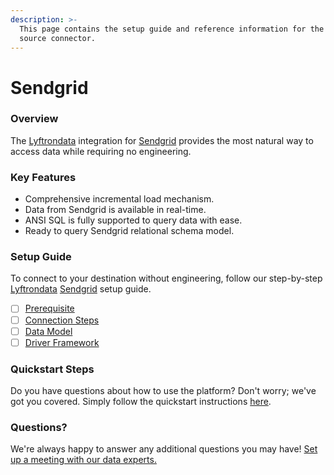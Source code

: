 ```yaml
---
description: >-
  This page contains the setup guide and reference information for the Sendgrid
  source connector.
---
```


# Sendgrid

### Overview

The [Lyftrondata](https://www.lyftrondata.com/) integration for [Sendgrid](None/) provides the most natural way to access data while requiring no engineering.

### Key Features

* Comprehensive incremental load mechanism.
* Data from Sendgrid is available in real-time.
* ANSI SQL is fully supported to query data with ease.
* Ready to query Sendgrid relational schema model.

### Setup Guide

To connect to your destination without engineering, follow our step-by-step [Lyftrondata](https://www.lyftrondata.com/) [Sendgrid](None/) setup guide.

* [ ] [Prerequisite](prerequisite.md)
* [ ] [Connection Steps](connection-steps.md)
* [ ] [Data Model](data-model/erd.md)
* [ ] [Driver Framework](driver-framework/)

### Quickstart Steps

Do you have questions about how to use the platform? Don't worry; we've got you covered. Simply follow the quickstart instructions [here](../../).

### Questions? <a href="#questions" id="questions"></a>

We're always happy to answer any additional questions you may have! [Set up a meeting with our data experts.](https://www.lyftrondata.com/book-a-meeting/)
